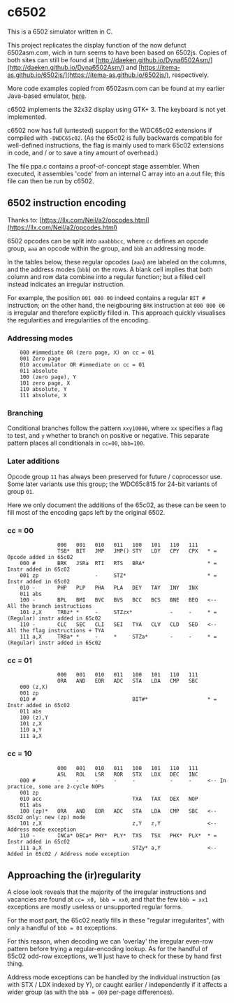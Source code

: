 # c6502

This is a 6502 simulator written in C.

This project replicates the display function of the now defunct 6502asm.com,
wich in turn seems to have been based on 6502js. Copies of both sites can still
be found at
[http://daeken.github.io/Dyna6502Asm/](http://daeken.github.io/Dyna6502Asm/)
and [https://itema-as.github.io/6502js/](https://itema-as.github.io/6502js/),
respectively.

More code examples copied from 6502asm.com can be found at my earlier
Java-based emulator,
[here](https://github.com/stefanrieken/simple64/tree/master/src/test/resources).

c6502 implements the 32x32 display using GTK+ 3. The keyboard is not yet
implemented.

c6502 now has full (untested) support for the WDC65c02 extensions if compiled
with `-DWDC65c02`. (As the 65c02 is fully backwards compatible for well-defined
instructions, the flag is mainly used to mark 65c02 extensions in code, and / or
to save a tiny amount of overhead.)

The file ppa.c contains a proof-of-concept stage assembler. When executed, it
assembles 'code' from an internal C array into an a.out file; this file can
then be run by c6502.

## 6502 instruction encoding
Thanks to: [https://llx.com/Neil/a2/opcodes.html](https://llx.com/Neil/a2/opcodes.html)

6502 opcodes can be split into `aaabbbcc`, where `cc` defines an opcode group,
`aaa` an opcode within the group, and `bbb` an addressing mode.

In the tables below, these regular opcodes (`aaa`) are labeled on the columns,
and the address modes (`bbb`) on the rows. A blank cell implies that both
column and row data combine into a regular function; but a filled cell instead
indicates an irregular instruction.

For example, the position `001 000 00` indeed contains a regular `BIT #`
instruction; on the other hand, the neigbouring `BRK` instruction at
`000 000 00` is irregular and therefore explicitly filled in. This approach
quickly visualises the regularities and irregularities of the encoding.

### Addressing modes

        000 #immediate OR (zero page, X) on cc = 01
        001 Zero page
        010 accumulator OR #immediate on cc = 01
        011 absolute
        100 (zero page), Y
        101 zero page, X
        110 absolute, Y
        111 absolute, X

### Branching
Conditional branches follow the pattern `xxy10000`, where `xx` specifies a flag
to test, and `y` whether to branch on positive or negative. This separate pattern
places all conditionals in `cc=00`, `bbb=100`.

### Later additions
Opcode group `11` has always been preserved for future / coprocessor use. Some
later variants use this group; the WDC65c815 for 24-bit variants of group `01`.

Here we only document the additions of the 65c02, as these can be seen to fill
most of the encoding gaps left by the original 6502.

### cc = 00

                    000   001   010   011   100   101   110   111
                    TSB*  BIT   JMP   JMP() STY   LDY   CPY   CPX   * = Opcode added in 65c02
        000 #       BRK   JSRa  RTI   RTS   BRA*                    * = Instr added in 65c02
        001 zp                  -     STZ*                          * = Instr added in 65c02
        010 -       PHP   PLP   PHA   PLA   DEY   TAY   INY   INX
        011 abs
        100 -       BPL   BMI   BVC   BVS   BCC   BCS   BNE   BEQ   <-- All the branch instructions
        101 z,X     TRBz* *     -     STZzx*            -     -     * = (Regular) instr added in 65c02
        110 -       CLC   SEC   CLI   SEI   TYA   CLV   CLD   SED   <-- All the flag instructions + TYA
        111 a,X     TRBa* *     -     *     STZa*       -     -     * = (Regular) instr added in 65c02

### cc = 01

                    000   001   010   011   100   101   110   111
                    ORA   AND   EOR   ADC   STA   LDA   CMP   SBC
        000 (z,X)
        001 zp
        010 #                               BIT#*                   * = Instr added in 65c02
        011 abs
        100 (z),Y
        101 z,X
        110 a,Y
        111 a,X

### cc = 10

                    000   001   010   011   100   101   110   111
                    ASL   ROL   LSR   ROR   STX   LDX   DEC   INC
        000 #       -     -     -     -     -           -     -     <-- In practice, some are 2-cycle NOPs
        001 zp
        010 acc                             TXA   TAX   DEX   NOP
        011 abs
        100 (zp)*   ORA   AND   EOR   ADC   STA   LDA   CMP   SBC   <-- 65c02 only: new (zp) mode
        101 z,X                             z,Y   z,Y               <-- Address mode exception
        110 -       INCa* DECa* PHY*  PLY*  TXS   TSX   PHX*  PLX*  * = Instr added in 65c02
        111 a,X                             STZy* a,Y               <-- Added in 65c02 / Address mode exception


## Approaching the (ir)regularity
A close look reveals that the majority of the irregular instructions and
vacancies are found at `cc= x0, bbb = xx0`, and that the few `bbb = xx1`
exceptions are mostly useless or unsupported regular forms.

For the most part, the 65c02 neatly fills in these "regular irregularites",
with only a handful of `bbb = 01` exceptions.

For this reason, when decoding we can 'overlay' the irregular even-row pattern
before trying a regular-encoding lookup. As for the handful of 65c02 odd-row
exceptions, we'll just have to check for these by hand first thing.

Address mode exceptions can be handled by the individual instruction (as with
STX / LDX indexed by Y), or caught earlier / independently if it affects a
wider group (as with the `bbb = 000` per-page differences).

